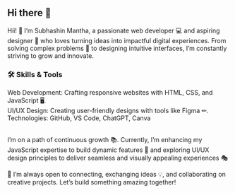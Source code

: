 ## Hi there 👋

Hii! 👋 I’m Subhashin Mantha, a passionate web developer 💻 and aspiring designer 🎨 who loves turning ideas into impactful digital experiences. From solving complex problems 🧩 to designing intuitive interfaces, I’m constantly striving to grow and innovate.

<h3> 🛠 Skills & Tools</h3>
<u></u>Web Development:</u> Crafting responsive websites with HTML, CSS, and JavaScript 🖥.<br>
UI/UX Design: Creating user-friendly designs with tools like Figma ✏.<br>
Technologies: GitHub, VS Code, ChatGPT, Canva<br><br>

I’m on a path of continuous growth 📚. Currently, I’m enhancing my JavaScript expertise to build dynamic features 🔧 and exploring UI/UX design principles to deliver seamless and visually appealing experiences 🎭

💬 I’m always open to connecting, exchanging ideas 💡, and collaborating on creative projects. Let’s build something amazing together! 
<!--
**Siara-05/Siara-05** is a ✨ _special_ ✨ repository because its `README.md` (this file) appears on your GitHub profile.

Here are some ideas to get you started:

- 🔭 I’m currently working on ...
- 🌱 I’m currently learning ...
- 👯 I’m looking to collaborate on ...
- 🤔 I’m looking for help with ...
- 💬 Ask me about ...
- 📫 How to reach me: ...
- 😄 Pronouns: ...
- ⚡ Fun fact: ...
-->
